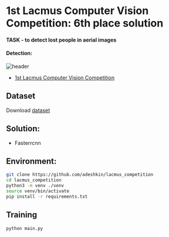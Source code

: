 # 1st Lacmus Computer Vision Competition: 6th place solution

#### TASK - to detect lost people in aerial images
#### Detection:
![header](images/example.png)

- [1st Lacmus Computer Vision Competition](https://ods.ai/competitions/lacmus-cvc-soc2021)


## Dataset

Download
[dataset](https://ods.ai/competitions/lacmus-cvc-soc2021/data)

## Solution:

* Fasterrcnn

## Environment:
```bash
git clone https://github.com/adeshkin/lacmus_competition
cd lacmus_competition
python3 -m venv ./venv
source venv/bin/activate
pip install -r requirements.txt
```


## Training

```bash
python main.py 
```
